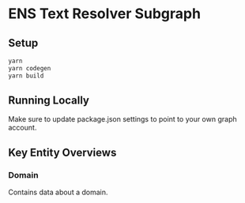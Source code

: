 ENS Text Resolver Subgraph
=====

## Setup

```bash
yarn
yarn codegen
yarn build
```

## Running Locally

Make sure to update package.json settings to point to your own graph account.

## Key Entity Overviews

### Domain

Contains data about a domain.